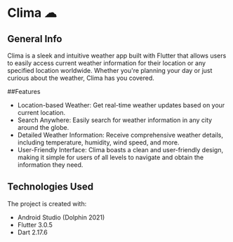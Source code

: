 

# Clima ☁

## General Info
Clima is a sleek and intuitive weather app built with Flutter that allows users to easily access current weather information for their location or any specified location worldwide. Whether you're planning your day or just curious about the weather, Clima has you covered.

##Features
  * Location-based Weather: Get real-time weather updates based on your current location.
  * Search Anywhere: Easily search for weather information in any city around the globe.
  * Detailed Weather Information: Receive comprehensive weather details, including temperature, humidity, wind speed, and more.
  * User-Friendly Interface: Clima boasts a clean and user-friendly design, making it simple for users of all levels to navigate and obtain the information they need.


## Technologies Used
The project is created with:
  * Android Studio (Dolphin 2021)
  * Flutter 3.0.5
  * Dart 2.17.6
